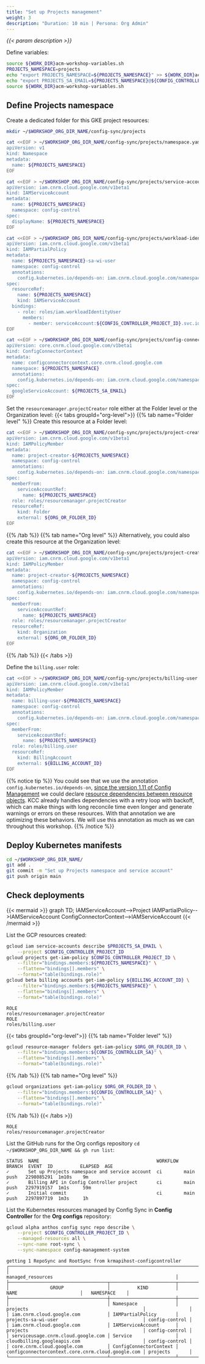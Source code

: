 ```yaml
---
title: "Set up Projects management"
weight: 3
description: "Duration: 10 min | Persona: Org Admin"
---
```

_{{< param description >}}_

Define variables:
```Bash
source ${WORK_DIR}acm-workshop-variables.sh
PROJECTS_NAMESPACE=projects
echo "export PROJECTS_NAMESPACE=${PROJECTS_NAMESPACE}" >> ${WORK_DIR}acm-workshop-variables.sh
echo "export PROJECTS_SA_EMAIL=${PROJECTS_NAMESPACE}@${CONFIG_CONTROLLER_PROJECT_ID}.iam.gserviceaccount.com" >> ${WORK_DIR}acm-workshop-variables.sh
source ${WORK_DIR}acm-workshop-variables.sh
```

## Define Projects namespace

Create a dedicated folder for this GKE project resources:
```Bash
mkdir ~/$WORKSHOP_ORG_DIR_NAME/config-sync/projects
```

```Bash
cat <<EOF > ~/$WORKSHOP_ORG_DIR_NAME/config-sync/projects/namespace.yaml
apiVersion: v1
kind: Namespace
metadata:
  name: ${PROJECTS_NAMESPACE}
EOF
```

```Bash
cat <<EOF > ~/$WORKSHOP_ORG_DIR_NAME/config-sync/projects/service-account.yaml
apiVersion: iam.cnrm.cloud.google.com/v1beta1
kind: IAMServiceAccount
metadata:
  name: ${PROJECTS_NAMESPACE}
  namespace: config-control
spec:
  displayName: ${PROJECTS_NAMESPACE}
EOF
```

```Bash
cat <<EOF > ~/$WORKSHOP_ORG_DIR_NAME/config-sync/projects/workload-identity-user.yaml
apiVersion: iam.cnrm.cloud.google.com/v1beta1
kind: IAMPartialPolicy
metadata:
  name: ${PROJECTS_NAMESPACE}-sa-wi-user
  namespace: config-control
  annotations:
    config.kubernetes.io/depends-on: iam.cnrm.cloud.google.com/namespaces/config-control/IAMServiceAccount/${PROJECTS_NAMESPACE}
spec:
  resourceRef:
    name: ${PROJECTS_NAMESPACE}
    kind: IAMServiceAccount
  bindings:
    - role: roles/iam.workloadIdentityUser
      members:
        - member: serviceAccount:${CONFIG_CONTROLLER_PROJECT_ID}.svc.id.goog[cnrm-system/cnrm-controller-manager-${PROJECTS_NAMESPACE}]
EOF
```

```Bash
cat <<EOF > ~/$WORKSHOP_ORG_DIR_NAME/config-sync/projects/config-connector-context.yaml
apiVersion: core.cnrm.cloud.google.com/v1beta1
kind: ConfigConnectorContext
metadata:
  name: configconnectorcontext.core.cnrm.cloud.google.com
  namespace: ${PROJECTS_NAMESPACE}
  annotations:
    config.kubernetes.io/depends-on: iam.cnrm.cloud.google.com/namespaces/config-control/IAMServiceAccount/${PROJECTS_NAMESPACE}
spec:
  googleServiceAccount: ${PROJECTS_SA_EMAIL}
EOF
```

Set the `resourcemanager.projectCreator` role either at the Folder level or the Organization level:
{{< tabs groupId="org-level">}}
{{% tab name="Folder level" %}}
Create this resource at a Folder level:
```Bash
cat <<EOF > ~/$WORKSHOP_ORG_DIR_NAME/config-sync/projects/project-creator.yaml
apiVersion: iam.cnrm.cloud.google.com/v1beta1
kind: IAMPolicyMember
metadata:
  name: project-creator-${PROJECTS_NAMESPACE}
  namespace: config-control
  annotations:
    config.kubernetes.io/depends-on: iam.cnrm.cloud.google.com/namespaces/config-control/IAMServiceAccount/${PROJECTS_NAMESPACE}
spec:
  memberFrom:
    serviceAccountRef:
      name: ${PROJECTS_NAMESPACE}
  role: roles/resourcemanager.projectCreator
  resourceRef:
    kind: Folder
    external: ${ORG_OR_FOLDER_ID}
EOF
```
{{% /tab %}}
{{% tab name="Org level" %}}
Alternatively, you could also create this resource at the Organization level:
```Bash
cat <<EOF > ~/$WORKSHOP_ORG_DIR_NAME/config-sync/projects/project-creator.yaml
apiVersion: iam.cnrm.cloud.google.com/v1beta1
kind: IAMPolicyMember
metadata:
  name: project-creator-${PROJECTS_NAMESPACE}
  namespace: config-control
  annotations:
    config.kubernetes.io/depends-on: iam.cnrm.cloud.google.com/namespaces/config-control/IAMServiceAccount/${PROJECTS_NAMESPACE}
spec:
  memberFrom:
    serviceAccountRef:
      name: ${PROJECTS_NAMESPACE}
  role: roles/resourcemanager.projectCreator
  resourceRef:
    kind: Organization
    external: ${ORG_OR_FOLDER_ID}
EOF
```
{{% /tab %}}
{{< /tabs >}}

Define the `billing.user` role:
```Bash
cat <<EOF > ~/$WORKSHOP_ORG_DIR_NAME/config-sync/projects/billing-user.yaml
apiVersion: iam.cnrm.cloud.google.com/v1beta1
kind: IAMPolicyMember
metadata:
  name: billing-user-${PROJECTS_NAMESPACE}
  namespace: config-control
  annotations:
    config.kubernetes.io/depends-on: iam.cnrm.cloud.google.com/namespaces/config-control/IAMServiceAccount/${PROJECTS_NAMESPACE}
spec:
  memberFrom:
    serviceAccountRef:
      name: ${PROJECTS_NAMESPACE}
  role: roles/billing.user
  resourceRef:
    kind: BillingAccount
    external: ${BILLING_ACCOUNT_ID}
EOF
```

{{% notice tip %}}
You could see that we use the annotation `config.kubernetes.io/depends-on`, [since the version 1.11 of Config Management](https://cloud.google.com/anthos-config-management/docs/release-notes#March_24_2022) we could declare [resource dependencies between resource objects](https://cloud.google.com/anthos-config-management/docs/how-to/declare-resource-dependency). KCC already handles dependencies with a retry loop with backoff, which can make things with long reconcile time even longer and generate warnings or errors on these resources. With that annotation we are optimizing these behaviors. We will use this annotation as much as we can throughout this workshop.
{{% /notice %}}

## Deploy Kubernetes manifests

```Bash
cd ~/$WORKSHOP_ORG_DIR_NAME/
git add .
git commit -m "Set up Projects namespace and service account"
git push origin main
```

## Check deployments

{{< mermaid >}}
graph TD;
  IAMServiceAccount-->Project
  IAMPartialPolicy-->IAMServiceAccount
  ConfigConnectorContext-->IAMServiceAccount
{{< /mermaid >}}

List the GCP resources created:
```Bash
gcloud iam service-accounts describe $PROJECTS_SA_EMAIL \
    --project $CONFIG_CONTROLLER_PROJECT_ID
gcloud projects get-iam-policy $CONFIG_CONTROLLER_PROJECT_ID \
    --filter="bindings.members:${PROJECTS_NAMESPACE}" \
    --flatten="bindings[].members" \
    --format="table(bindings.role)"
gcloud beta billing accounts get-iam-policy ${BILLING_ACCOUNT_ID} \
    --filter="bindings.members:${PROJECTS_NAMESPACE}" \
    --flatten="bindings[].members" \
    --format="table(bindings.role)"
```
```Plaintext
ROLE
roles/resourcemanager.projectCreator
ROLE
roles/billing.user
```

{{< tabs groupId="org-level">}}
{{% tab name="Folder level" %}}
```Bash
gcloud resource-manager folders get-iam-policy $ORG_OR_FOLDER_ID \
    --filter="bindings.members:${CONFIG_CONTROLLER_SA}" \
    --flatten="bindings[].members" \
    --format="table(bindings.role)"
```
{{% /tab %}}
{{% tab name="Org level" %}}
```Bash
gcloud organizations get-iam-policy $ORG_OR_FOLDER_ID \
    --filter="bindings.members:${CONFIG_CONTROLLER_SA}" \
    --flatten="bindings[].members" \
    --format="table(bindings.role)"
```
{{% /tab %}}
{{< /tabs >}}
```Plaintext
ROLE
roles/resourcemanager.projectCreator
```

List the GitHub runs for the Org configs repository `cd ~/$WORKSHOP_ORG_DIR_NAME && gh run list`:
```Plaintext
STATUS  NAME                                           WORKFLOW  BRANCH  EVENT  ID          ELAPSED  AGE
✓       Set up Projects namespace and service account  ci        main    push   2298085291  1m10s    9m
✓       Billing API in Config Controller project       ci        main    push   2297919157  1m1s     59m
✓       Initial commit                                 ci        main    push   2297897719  1m3s     1h
```

List the Kubernetes resources managed by Config Sync in **Config Controller** for the **Org configs** repository:
```Bash
gcloud alpha anthos config sync repo describe \
    --project $CONFIG_CONTROLLER_PROJECT_ID \
    --managed-resources all \
    --sync-name root-sync \
    --sync-namespace config-management-system
```
```Plaintext
getting 1 RepoSync and RootSync from krmapihost-configcontroller
┌──────────────────────────────────────────────────────────────────────────────────────────────────────────────────────────────────┐
│                                                                    managed_resources                                             │
├────────────────────────────────────┬────────────────────────┬───────────────────────────────────────────────────┬────────────────┤
│               GROUP                │          KIND          │                        NAME                       │   NAMESPACE    │
├────────────────────────────────────┼────────────────────────┼───────────────────────────────────────────────────┼────────────────┤
│                                    │ Namespace              │ projects                                          │                │
│ iam.cnrm.cloud.google.com          │ IAMPartialPolicy       │ projects-sa-wi-user                               │ config-control │
│ iam.cnrm.cloud.google.com          │ IAMServiceAccount      │ projects                                          │ config-control │
│ serviceusage.cnrm.cloud.google.com │ Service                │ cloudbilling.googleapis.com                       │ config-control │
│ core.cnrm.cloud.google.com         │ ConfigConnectorContext │ configconnectorcontext.core.cnrm.cloud.google.com │ projects       │
└────────────────────────────────────┴────────────────────────┴───────────────────────────────────────────────────┴────────────────┘
```